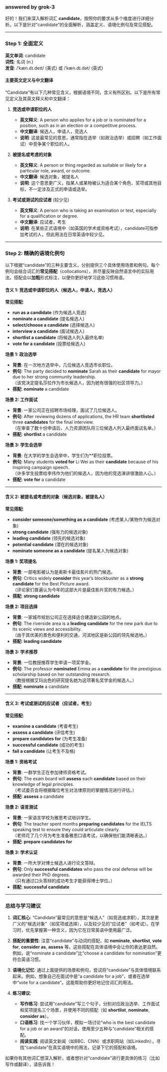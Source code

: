 ### answered by grok-3
好的！我们来深入解析词汇 **candidate**，按照你的要求从多个维度进行详细分析。以下是针对“candidate”的全面解析，涵盖定义、语境化例句及常见搭配。

---

### Step 1: 全面定义

**英文单词**: candidate  
**词性**: 名词 (n.)  
**发音**: /ˈkæn.dɪ.deɪt/ (美式) 或 /ˈkæn.dɪ.dət/ (英式)

#### 主要英文定义与中文翻译
“Candidate”有以下几种常见含义，根据语境不同，含义有所区别。以下是所有常见定义及其英文释义和中文翻译：

1. **竞选或申请职位的人**  
   - **英文释义**: A person who applies for a job or is nominated for a position, such as in an election or a competitive process.  
   - **中文翻译**: 候选人，申请人，竞选人  
   - **说明**: 这是最常见的意思，通常指在选举（如政治选举）或招聘（如工作面试）中竞争某个职位的人。

2. **被提名或考虑的对象**  
   - **英文释义**: A person or thing regarded as suitable or likely for a particular role, award, or outcome.  
   - **中文翻译**: 候选对象，被提名人  
   - **说明**: 这个意思更广义，指某人或某物被认为适合某个角色、奖项或其他目标，不一定涉及正式的申请或选举。

3. **考试或测试的应试者** (较少见)  
   - **英文释义**: A person who is taking an examination or test, especially for a qualification or degree.  
   - **中文翻译**: 应试者，考生  
   - **说明**: 在某些正式语境中（如英国的学术或资格考试），candidate可指参加考试的人，但此用法在日常英语中较少见。

---

### Step 2: 精确的语境化例句

以下根据“candidate”的三种主要含义，分别提供三个具体使用场景和例句。每个例句会结合词汇的**常见搭配**（collocations），并尽量反映自然语言中的实际用法。搭配会以**加粗**形式标注，以便你更好地学习这些习惯用语。

#### 含义 1: 竞选或申请职位的人（候选人，申请人，竞选人）

**常见搭配**:  
- **run as a candidate** (作为候选人竞选)  
- **nominate a candidate** (提名候选人)  
- **select/choose a candidate** (选择候选人)  
- **interview a candidate** (面试候选人)  
- **shortlist a candidate** (将候选人列入最终名单)  
- **vote for a candidate** (投票给候选人)

**场景 1: 政治选举**  
- **背景**: 在一次地方选举中，几位候选人竞选市长职位。  
- **例句**: The party decided to **nominate** Sarah as their **candidate** for mayor due to her strong community leadership.  
  （该党决定提名莎拉作为市长候选人，因为她有很强的社区领导力。）  
- **搭配**: **nominate** a candidate  

**场景 2: 工作面试**  
- **背景**: 一家公司正在招聘市场经理，面试了几位候选人。  
- **例句**: After reviewing dozens of applications, the HR team **shortlisted** three **candidates** for the final interview.  
  （在审查了数十份申请后，人力资源团队将三位候选人列入最终面试名单。）  
- **搭配**: **shortlist** a candidate  

**场景 3: 学生会选举**  
- **背景**: 在大学的学生会选举中，学生们为**职位投票。  
- **例句**: Many students **voted for** Li Wei as their **candidate** because of his inspiring campaign speech.  
  （许多学生投票给李伟作为他们的候选人，因为他的竞选演讲很激励人心。）  
- **搭配**: **vote for** a candidate  

---

#### 含义 2: 被提名或考虑的对象（候选对象，被提名人）

**常见搭配**:  
- **consider someone/something as a candidate** (考虑某人/某物作为候选对象)  
- **strong candidate** (强有力的候选对象)  
- **leading candidate** (领先的候选对象)  
- **potential candidate** (潜在的候选对象)  
- **nominate someone as a candidate** (提名某人为候选对象)

**场景 1: 奖项提名**  
- **背景**: 一部电影被认为是奥斯卡最佳影片的热门候选。  
- **例句**: Critics widely **consider** this year’s blockbuster as a **strong candidate** for the Best Picture award.  
  （评论家们普遍认为今年的这部大片是最佳影片奖的有力候选。）  
- **搭配**: **strong candidate**  

**场景 2: 项目选择**  
- **背景**: 一家城市规划公司正在选择适合建造新公园的地点。  
- **例句**: The riverside area is a **leading candidate** for the new park due to its scenic views and accessibility.  
  （由于其优美的景色和便利的交通，河滨地区是新公园的领先候选地。）  
- **搭配**: **leading candidate**  

**场景 3: 学术推荐**  
- **背景**: 一位教授推荐学生申请一项奖学金。  
- **例句**: The professor **nominated** Emma as a **candidate** for the prestigious scholarship based on her outstanding research.  
  （教授根据艾玛出色的研究提名她为这项著名奖学金的候选人。）  
- **搭配**: **nominate** a candidate  

---

#### 含义 3: 考试或测试的应试者（应试者，考生）

**常见搭配**:  
- **examine a candidate** (考查考生)  
- **assess a candidate** (评估考生)  
- **prepare candidates for** (为考生准备)  
- **successful candidate** (成功的考生)  
- **fail a candidate** (让考生不及格)

**场景 1: 资格考试**  
- **背景**: 一群学生正在参加律师资格考试。  
- **例句**: The exam board will **assess** each **candidate** based on their knowledge of legal principles.  
  （考试委员会将根据每位考生对法律原则的掌握情况进行评估。）  
- **搭配**: **assess** a candidate  

**场景 2: 语言测试**  
- **背景**: 一家语言学校为雅思考试培训学生。  
- **例句**: The teacher spent months **preparing candidates** for the IELTS speaking test to ensure they could articulate clearly.  
  （老师花了几个月为考生准备雅思口语考试，以确保他们能清晰表达。）  
- **搭配**: **prepare candidates for**  

**场景 3: 学术认证**  
- **背景**: 一所大学对博士候选人进行论文答辩。  
- **例句**: Only **successful candidates** who pass the oral defense will be awarded their PhD degrees.  
  （只有通过口头答辩的成功考生才能获得博士学位。）  
- **搭配**: **successful candidate**  

---

### 总结与学习建议

1. **词汇核心**: “Candidate”最常见的意思是“候选人”（如竞选或求职），其次是更广义的“候选对象”（如奖项或选择），以及较少见的“应试者”（如考试）。在学习时，优先掌握第一种含义，因为它在日常英语中使用最广泛。

2. **搭配的重要性**: 注意“candidate”与动词的搭配，如 **nominate**, **shortlist**, **vote for**, **consider as**, **assess** 等。这些搭配在具体语境中会让你的表达更自然。例如，说“nominate a candidate”比“choose a candidate for nomination”更符合英语习惯。

3. **语境化记忆**: 通过上面提供的场景和例句，尝试将“candidate”与具体情境联系起来。例如，想象自己在面试中是“a candidate for a job”，或者在选举中“vote for a candidate”。这能帮助你更好地记住词汇的用法。

4. **练习建议**:  
   - **写作练习**: 尝试用“candidate”写三个句子，分别对应政治选举、工作面试和奖项提名三个场景，并使用不同的搭配（如 **shortlist**, **nominate**, **consider as**）。  
   - **口语练习**: 找一个学习伙伴，模拟一场讨论“who is the best candidate for a job or an award”的对话，使用至少五种与“candidate”相关的搭配。  
   - **阅读实践**: 阅读英文新闻（如BBC、CNN）或求职网站（如LinkedIn），寻找“candidate”在真实语境中的用法，记录下它的搭配和语境。

如果你有其他词汇想深入解析，或者想针对“candidate”进行更具体的练习（比如写作或翻译），请告诉我！